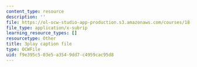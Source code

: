 ```yaml
---
content_type: resource
description: ''
file: https://ol-ocw-studio-app-production.s3.amazonaws.com/courses/18-06sc-linear-algebra-fall-2011/f9e395c503e5a3549dd7c4959cac95d8_MMWqGD4Urso.srt
file_type: application/x-subrip
learning_resource_types: []
resourcetype: Other
title: 3play caption file
type: OCWFile
uid: f9e395c5-03e5-a354-9dd7-c4959cac95d8
---
```

